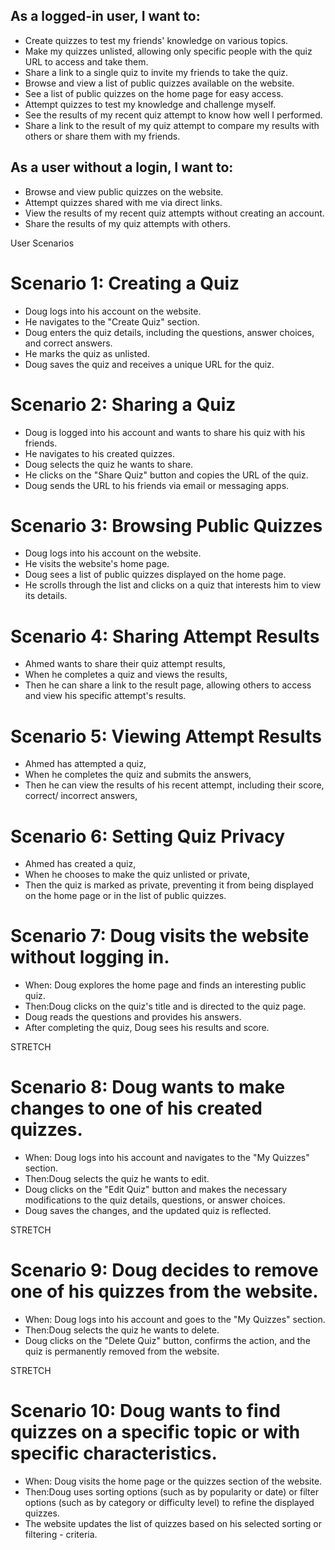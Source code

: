 ## As a logged-in user, I want to:

- Create quizzes to test my friends' knowledge on various topics.
- Make my quizzes unlisted, allowing only specific people with the quiz URL to access and take them.
- Share a link to a single quiz to invite my friends to take the quiz.
- Browse and view a list of public quizzes available on the website.
- See a list of public quizzes on the home page for easy access.
- Attempt quizzes to test my knowledge and challenge myself.
- See the results of my recent quiz attempt to know how well I performed.
- Share a link to the result of my quiz attempt to compare my results with others or share them with my friends.

## As a user without a login, I want to:

- Browse and view public quizzes on the website.
- Attempt quizzes shared with me via direct links.
- View the results of my recent quiz attempts without creating an account.
- Share the results of my quiz attempts with others.



User Scenarios 

# Scenario 1: Creating a Quiz
- Doug logs into his account on the website.
- He navigates to the "Create Quiz" section.
- Doug enters the quiz details, including the questions, answer choices, and correct answers.
- He marks the quiz as unlisted.
- Doug saves the quiz and receives a unique URL for the quiz.

# Scenario 2: Sharing a Quiz
- Doug is logged into his account and wants to share his quiz with his friends.
- He navigates to his created quizzes.
- Doug selects the quiz he wants to share.
- He clicks on the "Share Quiz" button and copies the URL of the quiz.
- Doug sends the URL to his friends via email or messaging apps.

# Scenario 3: Browsing Public Quizzes
- Doug logs into his account on the website.
- He visits the website's home page.
- Doug sees a list of public quizzes displayed on the home page.
- He scrolls through the list and clicks on a quiz that interests him to view its details.

# Scenario 4: Sharing Attempt Results
- Ahmed wants to share their quiz attempt results,
- When he completes a quiz and views the results,
- Then he can share a link to the result page, allowing others to access and view his specific attempt's results.

# Scenario 5: Viewing Attempt Results
- Ahmed has attempted a quiz,
- When he completes the quiz and submits the answers,
- Then he can view the results of his recent attempt, including their score, correct/ incorrect answers,

# Scenario 6: Setting Quiz Privacy
- Ahmed has created a quiz,
- When he chooses to make the quiz unlisted or private,
- Then the quiz is marked as private, preventing it from being displayed on the home page or in the list of public quizzes.

# Scenario 7: Doug visits the website without logging in.
- When: Doug explores the home page and finds an interesting public quiz.
- Then:Doug clicks on the quiz's title and is directed to the quiz page.
- Doug reads the questions and provides his answers.
- After completing the quiz, Doug sees his results and score.


STRETCH 
# Scenario 8: Doug wants to make changes to one of his created quizzes.
- When: Doug logs into his account and navigates to the "My Quizzes" section.
- Then:Doug selects the quiz he wants to edit.
- Doug clicks on the "Edit Quiz" button and makes the necessary modifications to the quiz details, questions, or answer choices.
- Doug saves the changes, and the updated quiz is reflected.

STRETCH 
# Scenario 9: Doug decides to remove one of his quizzes from the website.
- When: Doug logs into his account and goes to the "My Quizzes" section.
- Then:Doug selects the quiz he wants to delete.
- Doug clicks on the "Delete Quiz" button, confirms the action, and the quiz is permanently removed from the website.


STRETCH
# Scenario 10: Doug wants to find quizzes on a specific topic or with specific characteristics.
- When: Doug visits the home page or the quizzes section of the website.
- Then:Doug uses sorting options (such as by popularity or date) or filter options (such as by category or difficulty level) to refine the displayed quizzes.
- The website updates the list of quizzes based on his selected sorting or filtering - criteria.
